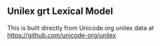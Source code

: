 Unilex grt Lexical Model
----------------------

This is built directly from Unicode.org unilex data at
https://github.com/unicode-org/unilex
